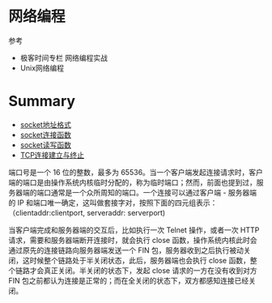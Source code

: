 # 网络编程

参考

- 极客时间专栏 网络编程实战
- Unix网络编程

# Summary

* [socket地址格式](socket地址格式.md)
* [socket连接函数](socket连接函数.md)
* [socket读写函数](socket读写函数.md)
* [TCP连接建立与终止](TCP连接建立与终止.md)





端口号是一个 16 位的整数，最多为 65536。当一个客户端发起连接请求时，客户端的端口是由操作系统内核临时分配的，称为临时端口；然而，前面也提到过，服务器端的端口通常是一个众所周知的端口。一个连接可以通过客户端 - 服务器端的 IP 和端口唯一确定，这叫做套接字对，按照下面的四元组表示：（clientaddr:clientport, serveraddr: serverport)

当客户端完成和服务器端的交互后，比如执行一次 Telnet 操作，或者一次 HTTP 请求，需要和服务器端断开连接时，就会执行 close 函数，操作系统内核此时会通过原先的连接链路向服务器端发送一个 FIN 包，服务器收到之后执行被动关闭，这时候整个链路处于半关闭状态，此后，服务器端也会执行 close 函数，整个链路才会真正关闭。半关闭的状态下，发起 close 请求的一方在没有收到对方 FIN 包之前都认为连接是正常的；而在全关闭的状态下，双方都感知连接已经关闭。
